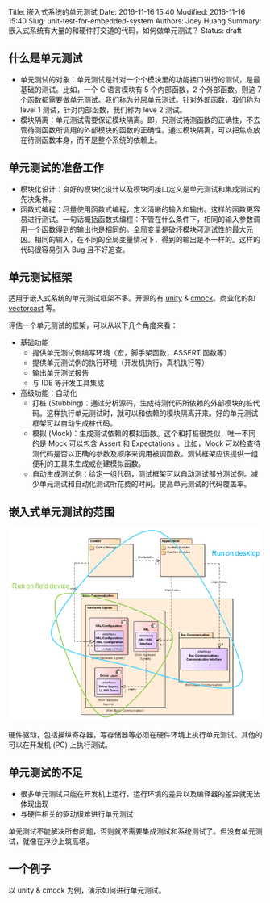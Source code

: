 Title: 嵌入式系统的单元测试
Date: 2016-11-16 15:40
Modified: 2016-11-16 15:40
Slug: unit-test-for-embedded-system
Authors: Joey Huang
Summary: 嵌入式系统有大量的和硬件打交道的代码，如何做单元测试？
Status: draft

## 什么是单元测试

* 单元测试的对象：单元测试是针对一个个模块里的功能接口进行的测试，是最基础的测试。比如，一个 C 语言模块有 5 个内部函数，2 个外部函数。则这 7 个函数都需要做单元测试。我们称为分层单元测试。针对外部函数，我们称为 level 1 测试，针对内部函数，我们称为 leve 2 测试。
* 模块隔离：单元测试需要保证模块隔离。即，只测试待测函数的正确性，不去管待测函数所调用的外部模块的函数的正确性。通过模块隔离，可以把焦点放在待测函数本身，而不是整个系统的依赖上。

## 单元测试的准备工作

* 模块化设计：良好的模块化设计以及模块间接口定义是单元测试和集成测试的先决条件。
* 函数式编程：尽量使用函数式编程，定义清晰的输入和输出。这样的函数更容易进行测试。一句话概括函数式编程：不管在什么条件下，相同的输入参数调用一个函数得到的输出也是相同的。全局变量是破坏模块可测试性的最大元凶。相同的输入，在不同的全局变量情况下，得到的输出是不一样的。这样的代码很容易引入 Bug 且不好追查。

## 单元测试框架

适用于嵌入式系统的单元测试框架不多。开源的有 [unity](https://mark-vandervoord-yxrv.squarespace.com/unity) & [cmock](https://mark-vandervoord-yxrv.squarespace.com/cmock)。商业化的如 [vectorcast](http://www.vectorcast.com/software-testing-products) 等。

评估一个单元测试的框架，可以从以下几个角度来看：

* 基础功能
    * 提供单元测试例编写环境（宏，脚手架函数，ASSERT 函数等）
    * 提供单元测试例的执行环境（开发机执行，真机执行等）
    * 输出单元测试报告
    * 与 IDE 等开发工具集成
* 高级功能：自动化
    * 打桩 (Stubbing)：通过分析源码，生成待测代码所依赖的外部模块的桩代码。这样执行单元测试时，就可以和依赖的模块隔离开来。好的单元测试框架可以自动生成桩代码。
    * 模拟 (Mock)：生成测试依赖的模拟函数。这个和打桩很类似，唯一不同的是 Mock 可以包含 Assert 和 Expectations 。比如，Mock 可以检查待测代码是否以正确的参数及顺序来调用被调函数。测试框架应该提供一组便利的工具来生成或创建模拟函数。
    * 自动生成测试例：给定一组代码，测试框架可以自动测试部分测试例。减少单元测试和自动化测试所花费的时间。提高单元测试的代码覆盖率。

## 嵌入式单元测试的范围

![测试范围](../../images/Unit_tests.png)

硬件驱动，包括操纵寄存器，写存储器等必须在硬件环境上执行单元测试。其他的可以在开发机 (PC) 上执行测试。

## 单元测试的不足

* 很多单元测试只能在开发机上运行，运行环境的差异以及编译器的差异就无法体现出现
* 与硬件相关的驱动很难进行单元测试

单元测试不能解决所有问题，否则就不需要集成测试和系统测试了。但没有单元测试，就像在浮沙上筑高塔。

## 一个例子

以 unity & cmock 为例，演示如何进行单元测试。
